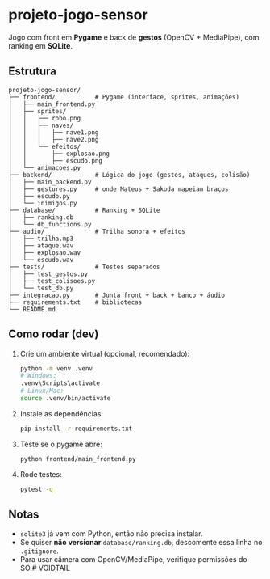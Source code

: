 # projeto-jogo-sensor

Jogo com front em **Pygame** e back de **gestos** (OpenCV + MediaPipe), com ranking em **SQLite**.

## Estrutura
```
projeto-jogo-sensor/
├── frontend/           # Pygame (interface, sprites, animações)
│   ├── main_frontend.py
│   ├── sprites/
│   │   ├── robo.png
│   │   ├── naves/
│   │   │   ├── nave1.png
│   │   │   ├── nave2.png
│   │   └── efeitos/
│   │       ├── explosao.png
│   │       ├── escudo.png
│   └── animacoes.py
├── backend/            # Lógica do jogo (gestos, ataques, colisão)
│   ├── main_backend.py
│   ├── gestures.py     # onde Mateus + Sakoda mapeiam braços
│   ├── escudo.py
│   └── inimigos.py
├── database/           # Ranking + SQLite
│   ├── ranking.db
│   └── db_functions.py
├── audio/              # Trilha sonora + efeitos
│   ├── trilha.mp3
│   ├── ataque.wav
│   ├── explosao.wav
│   └── escudo.wav
├── tests/              # Testes separados
│   ├── test_gestos.py
│   ├── test_colisoes.py
│   └── test_db.py
├── integracao.py       # Junta front + back + banco + áudio
├── requirements.txt    # bibliotecas
└── README.md
```

## Como rodar (dev)
1. Crie um ambiente virtual (opcional, recomendado):
   ```bash
   python -m venv .venv
   # Windows:
   .venv\Scripts\activate
   # Linux/Mac:
   source .venv/bin/activate
   ```
2. Instale as dependências:
   ```bash
   pip install -r requirements.txt
   ```
3. Teste se o pygame abre:
   ```bash
   python frontend/main_frontend.py
   ```
4. Rode testes:
   ```bash
   pytest -q
   ```

## Notas
- `sqlite3` já vem com Python, então não precisa instalar.
- Se quiser **não versionar** `database/ranking.db`, descomente essa linha no `.gitignore`.
- Para usar câmera com OpenCV/MediaPipe, verifique permissões do SO.#   V O I D T A I L  
 